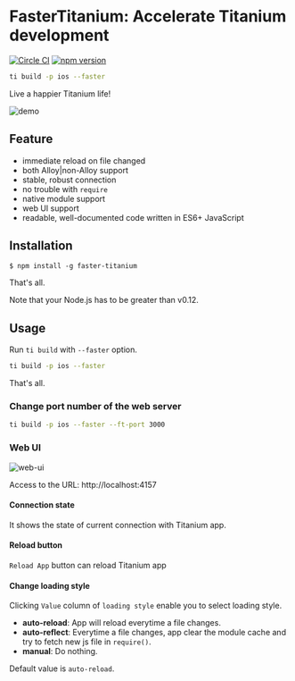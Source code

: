 # FasterTitanium: Accelerate Titanium development
[![Circle CI](https://circleci.com/gh/CureApp/faster-titanium.svg?style=svg&circle-token=659aabd19fe243737c97ddcd9d39f4b509ef34f1)](https://circleci.com/gh/CureApp/faster-titanium)
[![npm version](https://badge.fury.io/js/faster-titanium.svg)](https://badge.fury.io/js/faster-titanium)


```bash
ti build -p ios --faster
```
Live a happier Titanium life!

![demo](https://cureapp.github.io/faster-titanium/demo.gif)

## Feature
- immediate reload on file changed
- both Alloy|non-Alloy support
- stable, robust connection
- no trouble with `require`
- native module support
- web UI support
- readable, well-documented code written in ES6+ JavaScript

## Installation

```
$ npm install -g faster-titanium
```

That's all.

Note that your Node.js has to be greater than v0.12.



## Usage

Run `ti build` with `--faster` option.

```bash
ti build -p ios --faster
```

That's all.

### Change port number of the web server

```bash
ti build -p ios --faster --ft-port 3000
```


### Web UI
![web-ui](https://cureapp.github.io/faster-titanium/web-ui.png)

Access to the URL: http://localhost:4157

#### Connection state
It shows the state of current connection with Titanium app.

#### Reload button
`Reload App` button can reload Titanium app


#### Change loading style
Clicking `Value` column of `loading style` enable you to select loading style.

- **auto-reload**: App will reload everytime a file changes.
- **auto-reflect**: Everytime a file changes, app clear the module cache and try to fetch new js file in `require()`.
- **manual**: Do nothing.

Default value is `auto-reload`.

